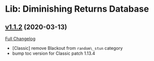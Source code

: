 # Lib: Diminishing Returns Database

## [v1.1.2](https://github.com/wardz/DRList-1.0/tree/v1.1.2) (2020-03-13)
[Full Changelog](https://github.com/wardz/DRList-1.0/compare/v1.1.1...v1.1.2)

- [Classic] remove Blackout from `random\_stun` category  
- bump toc version for Classic patch 1.13.4  
